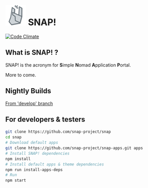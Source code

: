 # <img src="./themes/default/img/logo_128.png" height="64px" alt="SNAP! logo" /> SNAP!

[![Code Climate](https://codeclimate.com/github/snap-project/snap/badges/gpa.svg)](https://codeclimate.com/github/snap-project/snap)

## What is SNAP! ?

SNAP! is the acronym for **S**imple **N**omad **A**pplication **P**ortal.

More to come.

## Nightly Builds

[From 'develop' branch](http://snap.lookingfora.name/)

## For developers & testers

```bash
git clone https://github.com/snap-project/snap
cd snap
# Download default apps
git clone https://github.com/snap-project/snap-apps.git apps
# Install SNAP! dependencies
npm install
# Install default apps & theme dependencies
npm run install-apps-deps
# Run
npm start
```
